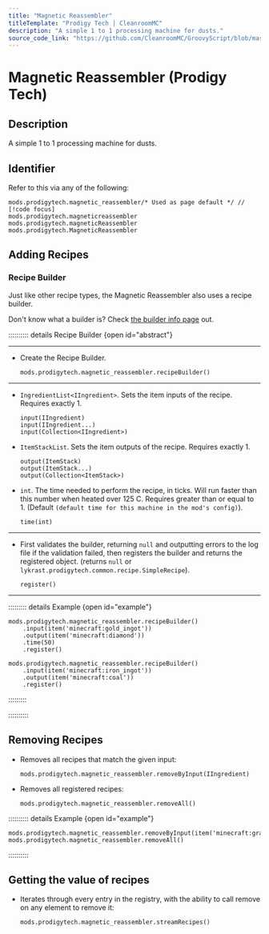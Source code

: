 ```yaml
---
title: "Magnetic Reassembler"
titleTemplate: "Prodigy Tech | CleanroomMC"
description: "A simple 1 to 1 processing machine for dusts."
source_code_link: "https://github.com/CleanroomMC/GroovyScript/blob/master/src/main/java/com/cleanroommc/groovyscript/compat/mods/prodigytech/SimpleRecipeHandler.java"
---
```


# Magnetic Reassembler (Prodigy Tech)

## Description

A simple 1 to 1 processing machine for dusts.

## Identifier

Refer to this via any of the following:

```groovy:no-line-numbers {1}
mods.prodigytech.magnetic_reassembler/* Used as page default */ // [!code focus]
mods.prodigytech.magneticreassembler
mods.prodigytech.magneticReassembler
mods.prodigytech.MagneticReassembler
```


## Adding Recipes

### Recipe Builder

Just like other recipe types, the Magnetic Reassembler also uses a recipe builder.

Don't know what a builder is? Check [the builder info page](../../getting_started/builder.md) out.

:::::::::: details Recipe Builder {open id="abstract"}

---

- Create the Recipe Builder.

    ```groovy:no-line-numbers
    mods.prodigytech.magnetic_reassembler.recipeBuilder()
    ```

---

- `IngredientList<IIngredient>`. Sets the item inputs of the recipe. Requires exactly 1.

    ```groovy:no-line-numbers
    input(IIngredient)
    input(IIngredient...)
    input(Collection<IIngredient>)
    ```

- `ItemStackList`. Sets the item outputs of the recipe. Requires exactly 1.

    ```groovy:no-line-numbers
    output(ItemStack)
    output(ItemStack...)
    output(Collection<ItemStack>)
    ```

- `int`. The time needed to perform the recipe, in ticks. Will run faster than this number when heated over 125 C. Requires greater than or equal to 1. (Default `(default time for this machine in the mod's config)`).

    ```groovy:no-line-numbers
    time(int)
    ```

---

- First validates the builder, returning `null` and outputting errors to the log file if the validation failed, then registers the builder and returns the registered object. (returns `null` or `lykrast.prodigytech.common.recipe.SimpleRecipe`).

    ```groovy:no-line-numbers
    register()
    ```

---

::::::::: details Example {open id="example"}
```groovy:no-line-numbers
mods.prodigytech.magnetic_reassembler.recipeBuilder()
    .input(item('minecraft:gold_ingot'))
    .output(item('minecraft:diamond'))
    .time(50)
    .register()

mods.prodigytech.magnetic_reassembler.recipeBuilder()
    .input(item('minecraft:iron_ingot'))
    .output(item('minecraft:coal'))
    .register()
```

:::::::::

::::::::::

## Removing Recipes

- Removes all recipes that match the given input:

    ```groovy:no-line-numbers
    mods.prodigytech.magnetic_reassembler.removeByInput(IIngredient)
    ```

- Removes all registered recipes:

    ```groovy:no-line-numbers
    mods.prodigytech.magnetic_reassembler.removeAll()
    ```

:::::::::: details Example {open id="example"}
```groovy:no-line-numbers
mods.prodigytech.magnetic_reassembler.removeByInput(item('minecraft:gravel'))
mods.prodigytech.magnetic_reassembler.removeAll()
```

::::::::::

## Getting the value of recipes

- Iterates through every entry in the registry, with the ability to call remove on any element to remove it:

    ```groovy:no-line-numbers
    mods.prodigytech.magnetic_reassembler.streamRecipes()
    ```
